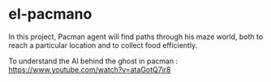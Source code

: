 # el-pacmano

In this project, Pacman agent will find paths through his maze world, both to reach a particular location and to collect food efficiently.

To understand the AI behind the ghost in pacman : https://www.youtube.com/watch?v=ataGotQ7ir8
